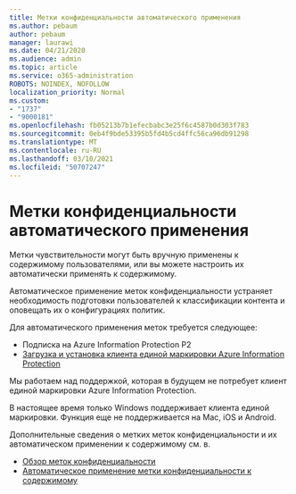 ```yaml
---
title: Метки конфиденциальности автоматического применения
ms.author: pebaum
author: pebaum
manager: laurawi
ms.date: 04/21/2020
ms.audience: admin
ms.topic: article
ms.service: o365-administration
ROBOTS: NOINDEX, NOFOLLOW
localization_priority: Normal
ms.custom:
- "1737"
- "9000181"
ms.openlocfilehash: fb05213b7b1efecbabc3e25f6c4587b0d303f783
ms.sourcegitcommit: 0eb4f9bde53395b5fd4b5cd4ffc56ca96db91298
ms.translationtype: MT
ms.contentlocale: ru-RU
ms.lasthandoff: 03/10/2021
ms.locfileid: "50707247"
---
```

# <a name="auto-apply-sensitivity-labels"></a>Метки конфиденциальности автоматического применения

Метки чувствительности могут быть вручную применены к содержимому пользователями, или вы можете настроить их автоматически применять к содержимому.

Автоматическое применение меток конфиденциальности устраняет необходимость подготовки пользователей к классификации контента и оповещать их о конфигурациях политик.

Для автоматического применения меток требуется следующее:

- Подписка на Azure Information Protection P2
- [Загрузка и установка клиента единой маркировки Azure Information Protection](https://docs.microsoft.com/azure/information-protection/rms-client/install-unifiedlabelingclient-app)

Мы работаем над поддержкой, которая в будущем не потребует клиент единой маркировки Azure Information Protection.

В настоящее время только Windows поддерживает клиента единой маркировки.  Функция еще не поддерживается на Mac, iOS и Android.

Дополнительные сведения о метких меток конфиденциальности и их автоматическом применении к содержимому см. в.

- [Обзор меток конфиденциальности](https://docs.microsoft.com/microsoft-365/compliance/sensitivity-labels)
- [Автоматическое применение метки конфиденциальности к содержимому](https://docs.microsoft.com/microsoft-365/compliance/apply-sensitivity-label-automatically)